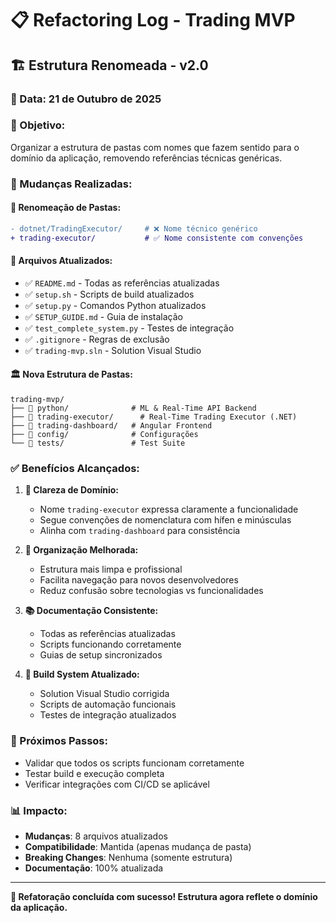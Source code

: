 # 📋 Refactoring Log - Trading MVP

## 🏗️ **Estrutura Renomeada - v2.0**

### **📅 Data**: 21 de Outubro de 2025

### **🎯 Objetivo:**
Organizar a estrutura de pastas com nomes que fazem sentido para o domínio da aplicação, removendo referências técnicas genéricas.

### **🔄 Mudanças Realizadas:**

#### **📁 Renomeação de Pastas:**
```diff
- dotnet/TradingExecutor/     # ❌ Nome técnico genérico
+ trading-executor/           # ✅ Nome consistente com convenções
```

#### **📝 Arquivos Atualizados:**
- ✅ `README.md` - Todas as referências atualizadas
- ✅ `setup.sh` - Scripts de build atualizados
- ✅ `setup.py` - Comandos Python atualizados
- ✅ `SETUP_GUIDE.md` - Guia de instalação
- ✅ `test_complete_system.py` - Testes de integração
- ✅ `.gitignore` - Regras de exclusão
- ✅ `trading-mvp.sln` - Solution Visual Studio

#### **🏛️ Nova Estrutura de Pastas:**
```
trading-mvp/
├── 📁 python/              # ML & Real-Time API Backend
├── 📁 trading-executor/      # Real-Time Trading Executor (.NET)
├── 📁 trading-dashboard/   # Angular Frontend
├── 📁 config/              # Configurações
└── 📁 tests/               # Test Suite
```

### **✅ Benefícios Alcançados:**

1. **📖 Clareza de Domínio:**
   - Nome `trading-executor` expressa claramente a funcionalidade
   - Segue convenções de nomenclatura com hífen e minúsculas
   - Alinha com `trading-dashboard` para consistência

2. **🧹 Organização Melhorada:**
   - Estrutura mais limpa e profissional
   - Facilita navegação para novos desenvolvedores
   - Reduz confusão sobre tecnologias vs funcionalidades

3. **📚 Documentação Consistente:**
   - Todas as referências atualizadas
   - Scripts funcionando corretamente
   - Guias de setup sincronizados

4. **🔧 Build System Atualizado:**
   - Solution Visual Studio corrigida
   - Scripts de automação funcionais
   - Testes de integração atualizados

### **🎯 Próximos Passos:**
- Validar que todos os scripts funcionam corretamente
- Testar build e execução completa
- Verificar integrações com CI/CD se aplicável

### **📊 Impacto:**
- **Mudanças**: 8 arquivos atualizados
- **Compatibilidade**: Mantida (apenas mudança de pasta)
- **Breaking Changes**: Nenhuma (somente estrutura)
- **Documentação**: 100% atualizada

---
**🎉 Refatoração concluída com sucesso! Estrutura agora reflete o domínio da aplicação.**